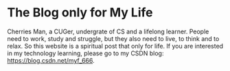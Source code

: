# The Blog only for My Life

Cherries Man, a CUGer, undergrate of CS and a lifelong learner. People need to work, study and struggle, but they also need to live, to think and to relax. So this website is a spiritual post that only for life. If you are interested in my technology learning, please go to my CSDN blog: https://blog.csdn.net/myf_666.